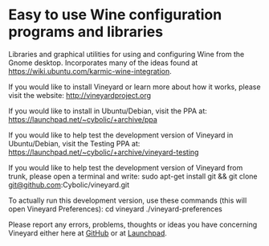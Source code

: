# Easy to use Wine configuration programs and libraries

Libraries and graphical utilities for using and configuring Wine from the Gnome desktop.
Incorporates many of the ideas found at https://wiki.ubuntu.com/karmic-wine-integration.

If you would like to install Vineyard or learn more about how it works, please visit the website:
http://vineyardproject.org

If you would like to install in Ubuntu/Debian, visit the PPA at:
https://launchpad.net/~cybolic/+archive/ppa

If you would like to help test the development version of Vineyard in Ubuntu/Debian, visit the Testing PPA at:
https://launchpad.net/~cybolic/+archive/vineyard-testing

If you would like to help test the development version of Vineyard from trunk, please open a terminal and write:
sudo apt-get install git && git clone git@github.com:Cybolic/vineyard.git

To actually run this development version, use these commands (this will open Vineyard Preferences):
cd vineyard
./vineyard-preferences

Please report any errors, problems, thoughts or ideas you have concerning Vineyard either here at [GitHub](https://github.com/Cybolic/vineyard) or at [Launchpad](https://launchpad.net/vineyard).
